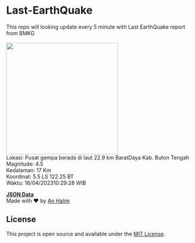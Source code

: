 # Last-EarthQuake
This repo will looking update every 5 minute with Last EarthQuake report from BMKG
<br>
<br>
<img src="https://ews.bmkg.go.id/TEWS/data/20230416102928.mmi.jpg?40069ee2tbsxjkuinruvnqe" width="300"/>
<br>
Lokasi: Pusat gempa berada di laut 22.9 km BaratDaya Kab. Buton Tengah <br>
Magnitude: 4.5 <br>
Kedalaman: 17 Km <br>
Koordinat: 5.5 LS 122.25 BT <br>
Waktu: 16/04/202310:29:28 WIB <br>

<a href="./data/data.json">**JSON Data**</a>
<br>
Made with ❤️ by <a href="https://github.com/an-halim">An Halim</a>
## License

This project is open source and available under the [MIT License](LICENSE).
